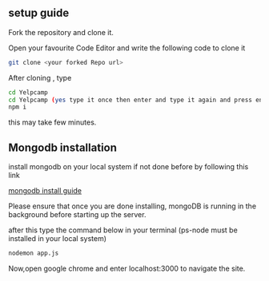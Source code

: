 
## setup guide

Fork the repository and clone it.

Open your favourite Code Editor and write the following code to clone it

```bash
git clone <your forked Repo url>
```

After cloning , type

```bash
cd Yelpcamp
cd Yelpcamp (yes type it once then enter and type it again and press enter)
npm i
```

this may take few minutes.

## Mongodb installation
install mongodb on your local system if not done before by following this link

<a href='https://docs.mongodb.com/guides/server/install/'>mongodb install guide</a>

Please ensure that once you are done installing, mongoDB is running in the background before starting up the server.

after this type the command below in your terminal (ps-node must be installed in your local system)

```bash
nodemon app.js
```

Now,open google chrome and enter localhost:3000 to navigate the site.
